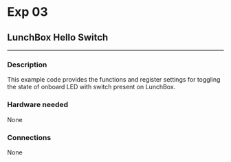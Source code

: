 # Exp 03 
## LunchBox Hello Switch
___

### Description

This example code provides the functions and register settings for toggling the state of onboard LED with switch present on LunchBox.

### Hardware needed

None

### Connections

None
